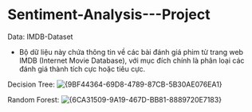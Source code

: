 # Sentiment-Analysis---Project
Data: IMDB-Dataset
- Bộ dữ liệu này chứa thông tin về các bài đánh giá phim từ trang web IMDB (Internet Movie Database), với mục đích chính là phân loại các đánh giá thành tích cực hoặc tiêu cực.
  
Decision Tree:
![{9BF44364-69D8-4789-87CB-5B30AE076EA1}](https://github.com/user-attachments/assets/b010fdbe-7388-4c9f-98bf-c36c657b3583)

Random Forest: 
![{6CA31509-9A19-467D-BB81-8889720E7183}](https://github.com/user-attachments/assets/7d089fca-269c-4099-b8ca-19605a9c3b0b)

